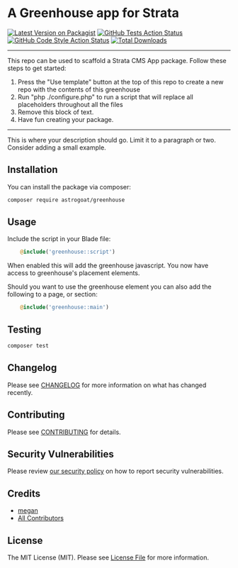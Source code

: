 # A Greenhouse app for Strata

[![Latest Version on Packagist](https://img.shields.io/packagist/v/astrogoat/greenhouse.svg?style=flat-square)](https://packagist.org/packages/astrogoat/greenhouse)
[![GitHub Tests Action Status](https://img.shields.io/github/workflow/status/astrogoat/greenhouse/run-tests?label=tests)](https://github.com/astrogoat/greenhouse/actions?query=workflow%3Arun-tests+branch%3Amain)
[![GitHub Code Style Action Status](https://img.shields.io/github/workflow/status/astrogoat/greenhouse/Check%20&%20fix%20styling?label=code%20style)](https://github.com/astrogoat/greenhouse/actions?query=workflow%3A"Check+%26+fix+styling"+branch%3Amain)
[![Total Downloads](https://img.shields.io/packagist/dt/astrogoat/greenhouse.svg?style=flat-square)](https://packagist.org/packages/astrogoat/greenhouse)

---
This repo can be used to scaffold a Strata CMS App package. Follow these steps to get started:

1. Press the "Use template" button at the top of this repo to create a new repo with the contents of this greenhouse
2. Run "php ./configure.php" to run a script that will replace all placeholders throughout all the files
3. Remove this block of text.
4. Have fun creating your package.
---

This is where your description should go. Limit it to a paragraph or two. Consider adding a small example.

## Installation

You can install the package via composer:

```bash
composer require astrogoat/greenhouse
```

## Usage

Include the script in your Blade file:

```php
    @include('greenhouse::script')
```

When enabled this will add the greenhouse javascript. You now have access to greenhouse's placement elements.

Should you want to use the greenhouse element you can also add the following to a page, or section:
```php
    @include('greenhouse::main')
```

## Testing

```bash
composer test
```

## Changelog

Please see [CHANGELOG](CHANGELOG.md) for more information on what has changed recently.

## Contributing

Please see [CONTRIBUTING](.github/CONTRIBUTING.md) for details.

## Security Vulnerabilities

Please review [our security policy](../../security/policy) on how to report security vulnerabilities.

## Credits

- [megan](https://github.com/astrogoat)
- [All Contributors](../../contributors)



## License

The MIT License (MIT). Please see [License File](LICENSE.md) for more information.
